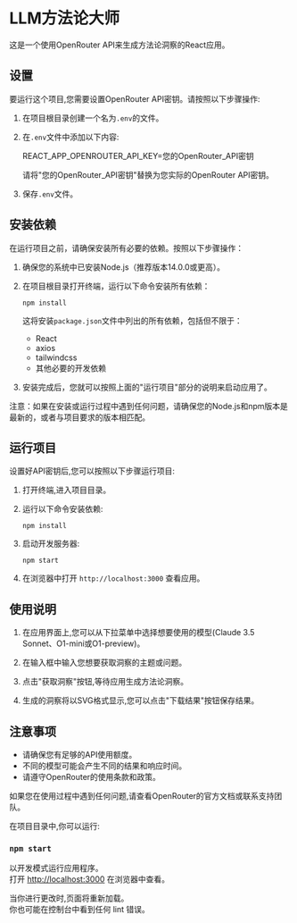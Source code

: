 # LLM方法论大师

这是一个使用OpenRouter API来生成方法论洞察的React应用。

## 设置

要运行这个项目,您需要设置OpenRouter API密钥。请按照以下步骤操作:

1. 在项目根目录创建一个名为`.env`的文件。

2. 在`.env`文件中添加以下内容:

   REACT_APP_OPENROUTER_API_KEY=您的OpenRouter_API密钥

   请将"您的OpenRouter_API密钥"替换为您实际的OpenRouter API密钥。

3. 保存`.env`文件。


## 安装依赖

在运行项目之前，请确保安装所有必要的依赖。按照以下步骤操作：

1. 确保您的系统中已安装Node.js（推荐版本14.0.0或更高）。

2. 在项目根目录打开终端，运行以下命令安装所有依赖：

   ```
   npm install
   ```

   这将安装`package.json`文件中列出的所有依赖，包括但不限于：
   - React
   - axios
   - tailwindcss
   - 其他必要的开发依赖

3. 安装完成后，您就可以按照上面的"运行项目"部分的说明来启动应用了。

注意：如果在安装或运行过程中遇到任何问题，请确保您的Node.js和npm版本是最新的，或者与项目要求的版本相匹配。

## 运行项目

设置好API密钥后,您可以按照以下步骤运行项目:

1. 打开终端,进入项目目录。

2. 运行以下命令安装依赖:

   ```
   npm install
   ```

3. 启动开发服务器:

   ```
   npm start
   ```

4. 在浏览器中打开 `http://localhost:3000` 查看应用。

## 使用说明

1. 在应用界面上,您可以从下拉菜单中选择想要使用的模型(Claude 3.5 Sonnet、O1-mini或O1-preview)。

2. 在输入框中输入您想要获取洞察的主题或问题。

3. 点击"获取洞察"按钮,等待应用生成方法论洞察。

4. 生成的洞察将以SVG格式显示,您可以点击"下载结果"按钮保存结果。

## 注意事项

- 请确保您有足够的API使用额度。
- 不同的模型可能会产生不同的结果和响应时间。
- 请遵守OpenRouter的使用条款和政策。

如果您在使用过程中遇到任何问题,请查看OpenRouter的官方文档或联系支持团队。

在项目目录中,你可以运行:

### `npm start`

以开发模式运行应用程序。\
打开 [http://localhost:3000](http://localhost:3000) 在浏览器中查看。

当你进行更改时,页面将重新加载。\
你也可能在控制台中看到任何 lint 错误。

